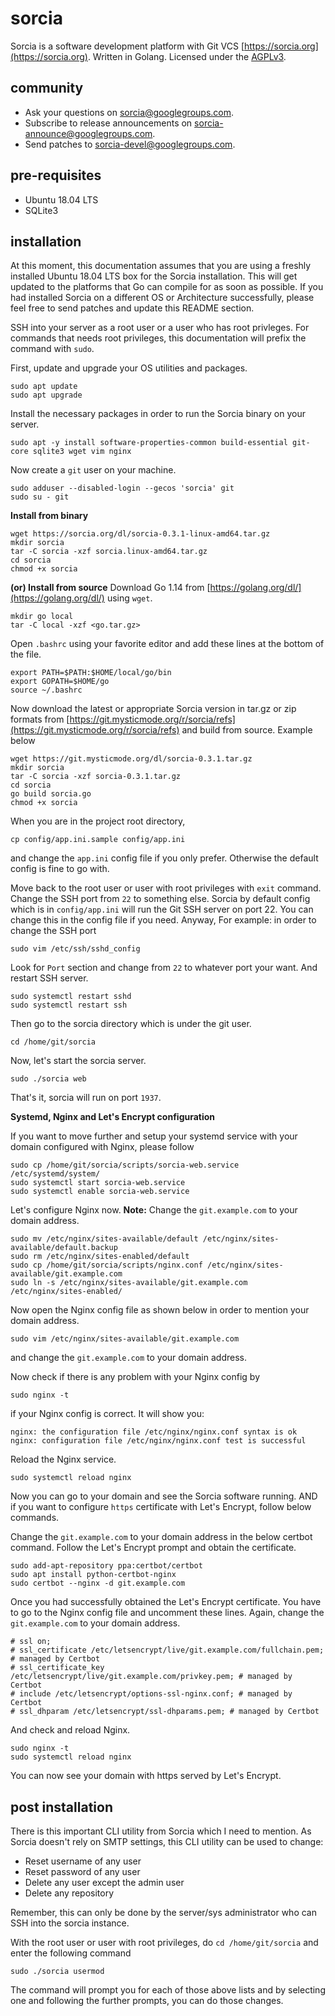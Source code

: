 # sorcia
Sorcia is a software development platform with Git VCS [https://sorcia.org](https://sorcia.org). Written in Golang. Licensed under the [AGPLv3](https://git.nirm.al/r/sorcia/tree/master/LICENSE).

## community
 * Ask your questions on [sorcia@googlegroups.com](https://groups.google.com/d/forum/sorcia).
 * Subscribe to release announcements on [sorcia-announce@googlegroups.com](https://groups.google.com/d/forum/sorcia-announce).
 * Send patches to [sorcia-devel@googlegroups.com](https://groups.google.com/d/forum/sorcia-devel).

## pre-requisites
 * Ubuntu 18.04 LTS
 * SQLite3
 
## installation
At this moment, this documentation assumes that you are using a freshly installed Ubuntu 18.04 LTS box for the Sorcia installation. This will get updated to the platforms that Go can compile for as soon as possible. If you had installed Sorcia on a different OS or Architecture successfully, please feel free to send patches and update this README section.

SSH into your server as a root user or a user who has root privleges. For commands that needs root privileges, this documentation will prefix the command with `sudo`.

First, update and upgrade your OS utilities and packages.
```
sudo apt update
sudo apt upgrade
```

Install the necessary packages in order to run the Sorcia binary on your server.
```
sudo apt -y install software-properties-common build-essential git-core sqlite3 wget vim nginx
```

Now create a `git` user on your machine.
```
sudo adduser --disabled-login --gecos 'sorcia' git
sudo su - git
```

**Install from binary**
```
wget https://sorcia.org/dl/sorcia-0.3.1-linux-amd64.tar.gz
mkdir sorcia
tar -C sorcia -xzf sorcia.linux-amd64.tar.gz
cd sorcia
chmod +x sorcia
```

**(or) Install from source**
Download Go 1.14 from [https://golang.org/dl/](https://golang.org/dl/) using `wget`.
```
mkdir go local
tar -C local -xzf <go.tar.gz>
```

Open `.bashrc` using your favorite editor and add these lines at the bottom of the file.
```
export PATH=$PATH:$HOME/local/go/bin
export GOPATH=$HOME/go
source ~/.bashrc
```

Now download the latest or appropriate Sorcia version in tar.gz or zip formats from [https://git.mysticmode.org/r/sorcia/refs](https://git.mysticmode.org/r/sorcia/refs) and build from source. Example below
```
wget https://git.mysticmode.org/dl/sorcia-0.3.1.tar.gz
mkdir sorcia
tar -C sorcia -xzf sorcia-0.3.1.tar.gz
cd sorcia
go build sorcia.go
chmod +x sorcia
```

When you are in the project root directory,
```
cp config/app.ini.sample config/app.ini
```
and change the `app.ini` config file if you only prefer. Otherwise the default config is fine to go with.

Move back to the root user or user with root privileges with `exit` command. Change the SSH port from `22` to something else. Sorcia by default config which is in `config/app.ini` will run the Git SSH server on port 22. You can change this in the config file if you need. Anyway, For example: in order to change the SSH port
```
sudo vim /etc/ssh/sshd_config
```

Look for `Port` section and change from `22` to whatever port your want. And restart SSH server.
```
sudo systemctl restart sshd
sudo systemctl restart ssh
```

Then go to the sorcia directory which is under the git user.
```
cd /home/git/sorcia
```

Now, let's start the sorcia server.
```
sudo ./sorcia web
```

That's it, sorcia will run on port `1937`.

**Systemd, Nginx and Let's Encrypt configuration**

If you want to move further and setup your systemd service with your domain configured with Nginx, please follow
```
sudo cp /home/git/sorcia/scripts/sorcia-web.service /etc/systemd/system/
sudo systemctl start sorcia-web.service
sudo systemctl enable sorcia-web.service
```

Let's configure Nginx now. **Note:** Change the `git.example.com` to your domain address.
```
sudo mv /etc/nginx/sites-available/default /etc/nginx/sites-available/default.backup
sudo rm /etc/nginx/sites-enabled/default
sudo cp /home/git/sorcia/scripts/nginx.conf /etc/nginx/sites-available/git.example.com
sudo ln -s /etc/nginx/sites-available/git.example.com /etc/nginx/sites-enabled/
```

Now open the Nginx config file as shown below in order to mention your domain address.
```
sudo vim /etc/nginx/sites-available/git.example.com
```
and change the `git.example.com` to your domain address.

Now check if there is any problem with your Nginx config by
```
sudo nginx -t
```

if your Nginx config is correct. It will show you:
```
nginx: the configuration file /etc/nginx/nginx.conf syntax is ok
nginx: configuration file /etc/nginx/nginx.conf test is successful
```

Reload the Nginx service.
```
sudo systemctl reload nginx
```

Now you can go to your domain and see the Sorcia software running. AND if you want to configure `https` certificate with Let's Encrypt, follow below commands.

Change the `git.example.com` to your domain address in the below certbot command. Follow the Let's Encrypt prompt and obtain the certificate.
```
sudo add-apt-repository ppa:certbot/certbot
sudo apt install python-certbot-nginx
sudo certbot --nginx -d git.example.com
```

Once you had successfully obtained the Let's Encrypt certificate. You have to go to the Nginx config file and uncomment these lines. Again, change the `git.example.com` to your domain address.
```
# ssl on;
# ssl_certificate /etc/letsencrypt/live/git.example.com/fullchain.pem; # managed by Certbot
# ssl_certificate_key /etc/letsencrypt/live/git.example.com/privkey.pem; # managed by Certbot
# include /etc/letsencrypt/options-ssl-nginx.conf; # managed by Certbot
# ssl_dhparam /etc/letsencrypt/ssl-dhparams.pem; # managed by Certbot
```

And check and reload Nginx.
```
sudo nginx -t
sudo systemctl reload nginx
```

You can now see your domain with https served by Let's Encrypt.

## post installation
There is this important CLI utility from Sorcia which I need to mention. As Sorcia doesn't rely on SMTP settings, this CLI utility can be used to change:

 * Reset username of any user
 * Reset password of any user
 * Delete any user except the admin user
 * Delete any repository

Remember, this can only be done by the server/sys administrator who can SSH into the sorcia instance.

With the root user or user with root privileges, do `cd /home/git/sorcia` and enter the following command
```
sudo ./sorcia usermod
```

The command will prompt you for each of those above lists and by selecting one and following the further prompts, you can do those changes.
